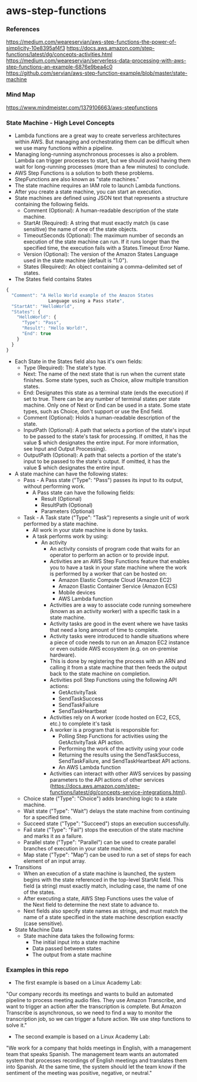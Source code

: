 # aws-step-functions

### References
https://medium.com/weareservian/aws-step-functions-the-power-of-simplicity-10e8395af4f3
https://docs.aws.amazon.com/step-functions/latest/dg/concepts-activities.html
https://medium.com/weareservian/serverless-data-processing-with-aws-step-functions-an-example-6876e9bea4c0
https://github.com/servian/aws-step-function-example/blob/master/state-machine

### Mind Map

https://www.mindmeister.com/1379106663/aws-stepfunctions

### State Machine - High Level Concepts
- Lambda functions are a great way to create serverless architectures within AWS. But managing and orchestrating them can be difficult when we use many functions within a pipeline. 
- Managing long-running asynchronous processes is also a problem. Lambda can trigger processes to start, but we should avoid having them wait for long-running processes (more than a few minutes) to conclude. 
- AWS Step Functions is a solution to both these problems.
- StepFunctions are also known as "state machines."
- The state machine requires an IAM role to launch Lambda functions.
- After you create a state machine, you can start an execution. 
- State machines are defined using JSON text that represents a structure containing the following fields.
    - Comment (Optional): A human-readable description of the state machine.
    - StartAt (Required): A string that must exactly match (is case sensitive) the name of one of the state objects.
    - TimeoutSeconds (Optional): The maximum number of seconds an execution of the state machine can run. If it runs longer than the specified time, the execution fails with a States.Timeout Error Name.
    - Version (Optional): The version of the Amazon States Language used in the state machine (default is "1.0").
    - States (Required): An object containing a comma-delimited set of states.
- The States field contains States
```  javascript 
{
  "Comment": "A Hello World example of the Amazon States   
                Language using a Pass state",
  "StartAt": "HelloWorld",
  "States": {
    "HelloWorld": {
      "Type": "Pass",
      "Result": "Hello World!",
      "End": true
    }
  }
}
```
- Each State in the States field also has it's own fields:
    - Type (Required): The state's type.
    - Next: The name of the next state that is run when the current state finishes. Some state types, such as Choice, allow multiple transition states.
    - End: Designates this state as a terminal state (ends the execution) if set to true. There can be any number of terminal states per state machine. Only one of Next or End can be used in a state. Some state types, such as Choice, don't support or use the End field.
    - Comment (Optional): Holds a human-readable description of the state.
    - InputPath (Optional): A path that selects a portion of the state's input to be passed to the state's task for processing. If omitted, it has the value $ which designates the entire input. For more information, see Input and Output Processing).
    - OutputPath (Optional): A path that selects a portion of the state's input to be passed to the state's output. If omitted, it has the value $ which designates the entire input. 
- A state machine can have the following states:
    - Pass - A Pass state ("Type": "Pass") passes its input to its output, without performing work.
        - A Pass state can have the following fields:
            - Result (Optional)
            - ResultPath (Optional)
            - Parameters (Optional)
    - Task - A Task state ("Type": "Task") represents a single unit of work performed by a state machine. 
        - All work in your state machine is done by tasks. 
        - A task performs work by using:
            - An activity
                - An activity consists of program code that waits for an operator to perform an action or to provide input. 
                - Activities are an AWS Step Functions feature that enables you to have a task in your state machine where the work is performed by a worker that can be hosted on: 
                    - Amazon Elastic Compute Cloud (Amazon EC2)
                    - Amazon Elastic Container Service (Amazon ECS)
                    - Mobile devices
                    - AWS Lambda function
                - Activities are a way to associate code running somewhere (known as an activity worker) with a specific task in a state machine.
                - Activity tasks are good in the event where we have tasks that need a long amount of time to complete.
                - Activity tasks were introduced to handle situations where a piece of code needs to run on an Amazon EC2 instance or even outside AWS ecosystem (e.g. on on-premise hardware). 
                - This is done by registering the process with an ARN and calling it from a state machine that then feeds the output back to the state machine on completion. 
                - Activities poll Step Functions using the following API actions:
                    - GetActivityTask 
                    - SendTaskSuccess
                    - SendTaskFailure
                    - SendTaskHeartbeat
                - Activities rely on A worker (code hosted on EC2, ECS, etc.) to complete it's task 
                - A worker is a program that is responsible for:
                    - Polling Step Functions for activities using the GetActivityTask API action.
                    - Performing the work of the activity using your code
                    - Returning the results using the SendTaskSuccess, SendTaskFailure, and SendTaskHeartbeat API actions.
                    - An AWS Lambda function
                - Activities can interact with other AWS services by passing parameters to the API actions of other services (https://docs.aws.amazon.com/step-functions/latest/dg/concepts-service-integrations.html).
    - Choice state ("Type": "Choice") adds branching logic to a state machine.
    - Wait state ("Type": "Wait") delays the state machine from continuing for a specified time.
    - Succeed state ("Type": "Succeed") stops an execution successfully. 
    - Fail state ("Type": "Fail") stops the execution of the state machine and marks it as a failure.
    - Parallel state ("Type": "Parallel") can be used to create parallel branches of execution in your state machine.
    - Map state ("Type": "Map") can be used to run a set of steps for each element of an input array. 
- Transitions
    - When an execution of a state machine is launched, the system begins with the state referenced in the top-level StartAt field. This field (a string) must exactly match, including case, the name of one of the states.
    - After executing a state, AWS Step Functions uses the value of the Next field to determine the next state to advance to.
    - Next fields also specify state names as strings, and must match the name of a state specified in the state machine description exactly (case sensitive).
- State Machine Data
    - State machine data takes the following forms:
        - The initial input into a state machine
        - Data passed between states
        - The output from a state machine

### Examples in this repo

- The first example is based on a Linux Academy Lab:

"Our company records its meetings and wants to build an automated pipeline to process meeting audio files. They use Amazon Transcribe, and want to trigger an action after the transcription is complete. But Amazon Transcribe is asynchronous, so we need to find a way to monitor the transcription job, so we can trigger a future action. We use step functions to solve it."

- The second example is based on a Linux Academy Lab:

"We work for a company that holds meetings in English, with a management team that speaks Spanish. The management team wants an automated system that processes recordings of English meetings and translates them into Spanish. At the same time, the system should let the team know if the sentiment of the meeting was positive, negative, or neutral."
